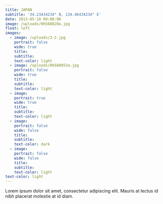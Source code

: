 ```yaml
---
title: JAPAN
subtitle: '34.23434234° N, 134.46434234° E'
date: 2013-05-10 00:00:00
image: /uploads/0H3A8820a.jpg
float: left
images:
  - image: /uploads/3-2.jpg
    portrait: false
    wide: true
    title:
    subtitle:
    text-color: light
  - image: /uploads/0H3A8853a.jpg
    portrait: false
    wide: true
    title:
    subtitle:
    text-color: light
  - image:
    portrait: true
    wide: true
    title:
    subtitle:
    text-color: light
  - image:
    portrait: false
    wide: false
    title:
    subtitle:
    text-color: dark
  - image:
    portrait: false
    wide: false
    title:
    subtitle:
    text-color: light
text-color: light
---
```


Lorem ipsum dolor sit amet, consectetur adipiscing elit. Mauris at lectus id nibh placerat molestie at id diam.